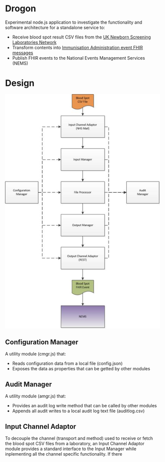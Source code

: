 # Drogon
Experimental node.js application to investigate the functionality and software architecture for a standalone service to:

* Receive blood spot result CSV files from the [UK Newborn Screening Laboratories Network](http://www.newbornscreening.org/site/index.asp)
* Transform contents into [Immunisation Administration event FHIR messages](https://nhsconnect.github.io/Digital-Child-Health/Generated/Profile.ImmunisationAdministration/Profile.ImmunisationAdministration.html)
* Publish FHIR events to the National Events Management Services (NEMS)

# Design
![](https://github.com/childhealth/Drogon/blob/master/Arch.jpg)
## Configuration Manager
A utility module (cmgr.js) that:
* Reads configuration data from a local file (config.json)
* Exposes the data as properties that can be getted by other modules
## Audit Manager
A utility module (amgr.js) that:
* Provides an audit log write method that can be called by other modules
* Appends all audit writes to a local audit log text file (auditlog.csv)
## Input Channel Adaptor
To decouple the channel (transport and method) used to receive or fetch the blood spot CSV files from a laboratory, an Input Channel Adaptor module provides a standard interface to the Input Manager while inplementing all the channel specific functionality.
If there 
